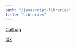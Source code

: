 ```yaml
---
path: "/javascript-libraries"
title: "Libraries"
---
```


[Callbag](https://github.com/staltz/callbag-basics)

[Idx](https://github.com/facebookincubator/idx)
